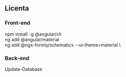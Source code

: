 ## Licenta

### Front-end
npm install -g @angular/cli \
ng add @angular/material \
ng add @ngx-formly/schematics --ui-theme=material \

### Back-end
Update-Database
